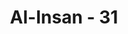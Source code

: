 ---
title: "Al-Insan - 31"
no: 31
arabic_no: ٣١
ayah: يُّدْخِلُ مَنْ يَّشَاۤءُ فِيْ رَحْمَتِهٖۗ وَالظّٰلِمِيْنَ اَعَدَّ لَهُمْ عَذَابًا اَلِيْمًا ࣖ
translation: "Dia memasukkan siapa pun yang Dia kehendaki ke dalam rahmat-Nya (surga). Adapun bagi orang-orang zalim disediakan-Nya azab yang pedih."
tafsir: "Dalam ayat ini, Allah menegaskan bahwa Dia memasukkan siapa saja yang dikehendaki-Nya ke dalam rahmat-Nya, yaitu surga. Bagi orang zalim disediakan azab yang pedih.\n\nAllah menunjukkan manfaat perbuatan taat kepada orang tersebut sehingga dengan perbuatan itu, dia mempersiapkan dirinya memasuki rahmat Allah berupa surga. Bagi orang-orang yang merugikan diri mereka, dan mati dalam kekafiran, Allah telah menyediakan bagi mereka di akhirat azab yang paling hebat, yaitu neraka Jahanam."
---